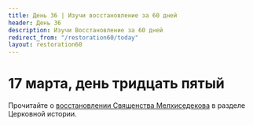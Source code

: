 ```yaml
---
title: Дeнь 36 | Изучи восстановление за 60 дней
header: День 36
description: Изучи Восстановление за 60 дней
redirect_from: "/restoration60/today"
layout: restoration60
---
```


# 17 марта, день тридцать пятый

Прочитайте о [восстановлении Священства Мелхиседекова](https://www.churchofjesuschrist.org/study/history/topics/restoration-of-the-melchizedek-priesthood?lang=rus) в разделе Церковной истории.
